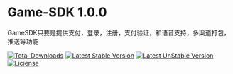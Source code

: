 Game-SDK 1.0.0
=================================

GameSDK只要是提供支付，登录，注册，支付验证，和语音支持，多渠道打包，推送等功能

[![Total Downloads](https://poser.pugx.org/topthink/think/downloads)](https://github.com/znlccy/game.git)
[![Latest Stable Version](https://poser.pugx.org/topthink/think/v/stable)](https://poser.pugx.org/topthink/think/v/stable)
[![Latest UnStable Version](https://poser.pugx.org/topthink/think/v/unstable)](https://packagist.org/packages/topthink/think)
[![Liciense](https://poser.pugx.org/topthink/think/license)](https://packagist.org/packages/topthink/think)